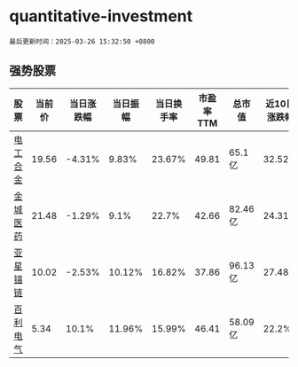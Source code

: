 # quantitative-investment

`最后更新时间：2025-03-26 15:32:50 +0800`

## 强势股票

|股票|当前价|当日涨跌幅|当日振幅|当日换手率|市盈率TTM|总市值|近10日涨跌幅|
|----|----|----|----|----|----|----|----|
|[电工合金](https://xueqiu.com/S/SZ300697)|19.56|-4.31%|9.83%|23.67%|49.81|65.1亿|32.52%|
|[金城医药](https://xueqiu.com/S/SZ300233)|21.48|-1.29%|9.1%|22.7%|42.66|82.46亿|24.31%|
|[亚星锚链](https://xueqiu.com/S/SH601890)|10.02|-2.53%|10.12%|16.82%|37.86|96.13亿|27.48%|
|[百利电气](https://xueqiu.com/S/SH600468)|5.34|10.1%|11.96%|15.99%|46.41|58.09亿|22.2%|
